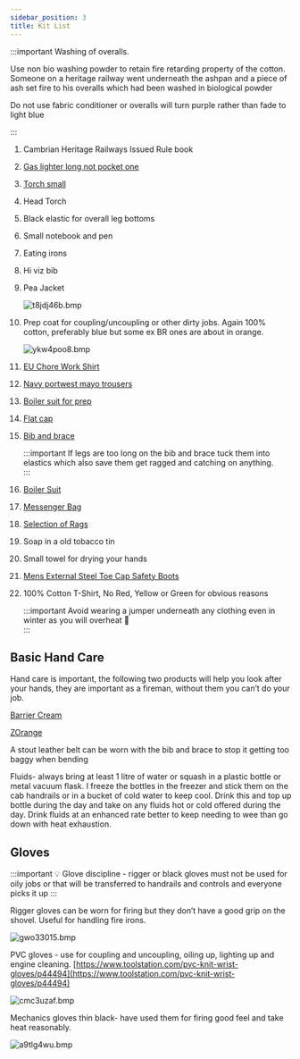 ```yaml
---
sidebar_position: 3
title: Kit List
---
```


:::important
Washing of overalls.

Use non bio washing powder to retain fire retarding property of the cotton. Someone on a heritage railway went underneath the ashpan and a piece of ash set fire to his overalls which had been washed in biological powder

Do not use fabric conditioner or overalls will turn purple rather than fade to light blue

:::

1. Cambrian Heritage Railways Issued Rule book
2. [Gas lighter long not pocket one](https://www.ebay.co.uk/itm/164145142993?var=463770743137)
3. [Torch small](https://www.ebay.co.uk/itm/363462580024?mkcid=16&mkevt=1&mkrid=711-127632-2357-0&ssspo=m5i-h0ttryo&sssrc=2349624&ssuid=qquvTs-2QpG&var=&widget_ver=artemis&media=FB_MSG&fbclid=IwAR3RoxvSczar9Ope81t5tNLaUeqClm8zT6HqM6ITmo09VQYI47-BmdyiH0A)
4. Head Torch
5. Black elastic for overall leg bottoms
6. Small notebook and pen
7. Eating irons
8. Hi viz bib
9. Pea Jacket 
    
    ![t8jdj46b.bmp](https://s3-us-west-2.amazonaws.com/secure.notion-static.com/04cff3ac-3016-4ee8-bb62-d71bbd9bdc44/t8jdj46b.bmp)
    
10. Prep coat for coupling/uncoupling or other dirty jobs. Again 100% cotton, preferably blue but some ex BR ones are about in orange.
    
    ![ykw4poo8.bmp](https://s3-us-west-2.amazonaws.com/secure.notion-static.com/d96bb135-9ad0-4179-8d06-eb5e3caa8c2b/ykw4poo8.bmp)
    
11. [EU Chore Work Shirt](https://www.ebay.co.uk/itm/385270404913)
12. [Navy portwest mayo trousers](https://www.ebay.co.uk/itm/144391131612)
13. [Boiler suit for prep](https://www.ebay.co.uk/itm/175360043614?mkcid=16&mkevt=1&mkrid=711-127632-2357-0&ssspo=WzR_Bji5QYm&sssrc=2349624&ssuid=qquvTs-2QpG&var=&widget_ver=artemis&media=FB_MSG) 
14. [Flat cap](https://www.ebay.co.uk/itm/394305088491?var=662823385530)
15. [Bib and brace](https://www.ebay.co.uk/itm/175360043614?mkcid=16&mkevt=1&mkrid=711-127632-2357-0&ssspo=WzR_Bji5QYm&sssrc=2349624&ssuid=qquvTs-2QpG&var=&widget_ver=artemis&media=FB_MSG)
    
    :::important
    If legs are too long on the bib and brace tuck them into elastics which also save them get ragged and catching on anything.    
    :::
    
16. [Boiler Suit](https://www.armyandworkwear.com/click-cotton-drill-boilersuit-in-navy-blue/)
17. [Messenger Bag](https://www.ebay.co.uk/itm/175479388820?var=474794523415)
18. [Selection of Rags](https://www.ebay.co.uk/itm/144243799909?var=443547967335)
19. Soap in a old tobacco tin
20. Small towel for drying your hands
21. [Mens External Steel Toe Cap Safety Boots](https://www.ebay.co.uk/itm/370803360514?mkcid=16&mkevt=1&mkrid=711-127632-2357-0&ssspo=IRWfoMJfSTq&sssrc=2349624&ssuid=qquvTs-2QpG&var=640082255527&widget_ver=artemis&media=FB_MSG)
22. 100% Cotton T-Shirt, No Red, Yellow or Green for obvious reasons
    
    :::important
    Avoid wearing a jumper underneath any clothing even in winter as you will overheat 🥵    
    :::
    

## Basic Hand Care

Hand care is important, the following two products will help you look after your hands, they are important as a fireman, without them you can’t do your job. 

[Barrier Cream](https://www.ebay.co.uk/itm/225219854398?var=524157679613)

[ZOrange](https://www.ebay.co.uk/itm/284867646218)

A stout leather belt can be worn with the bib and brace to stop it getting too baggy when bending

Fluids- always bring at least 1 litre of water or squash in a plastic bottle or metal vacuum flask. I freeze the bottles in the freezer and stick them on the cab handrails or in a bucket of cold water to keep cool. Drink this and top up bottle during the day and take on any fluids hot or cold offered during the day. Drink fluids at an enhanced rate better to keep needing to wee than go down with heat exhaustion.

## Gloves

:::important
💡 Glove discipline - rigger or black gloves must not be used for oily jobs or that will be transferred to handrails and controls and everyone picks it up
:::

Rigger gloves can be worn for firing but they don’t have a good grip on the shovel. Useful for handling fire irons.

![gwo33015.bmp](https://s3-us-west-2.amazonaws.com/secure.notion-static.com/11bd2d39-a911-4d15-9483-7849040f781a/gwo33015.bmp)

PVC gloves - use for coupling and uncoupling, oiling up, lighting up and engine cleaning.  [https://www.toolstation.com/pvc-knit-wrist-gloves/p44494](https://www.toolstation.com/pvc-knit-wrist-gloves/p44494)

![cmc3uzaf.bmp](https://s3-us-west-2.amazonaws.com/secure.notion-static.com/625d446c-5ec0-4605-a550-c390446c8c3f/cmc3uzaf.bmp)

Mechanics gloves thin black- have used them for firing good feel and take heat reasonably.

![a9tlg4wu.bmp](https://s3-us-west-2.amazonaws.com/secure.notion-static.com/d7241f41-c676-4d34-bafe-4605c0ce355e/a9tlg4wu.bmp)